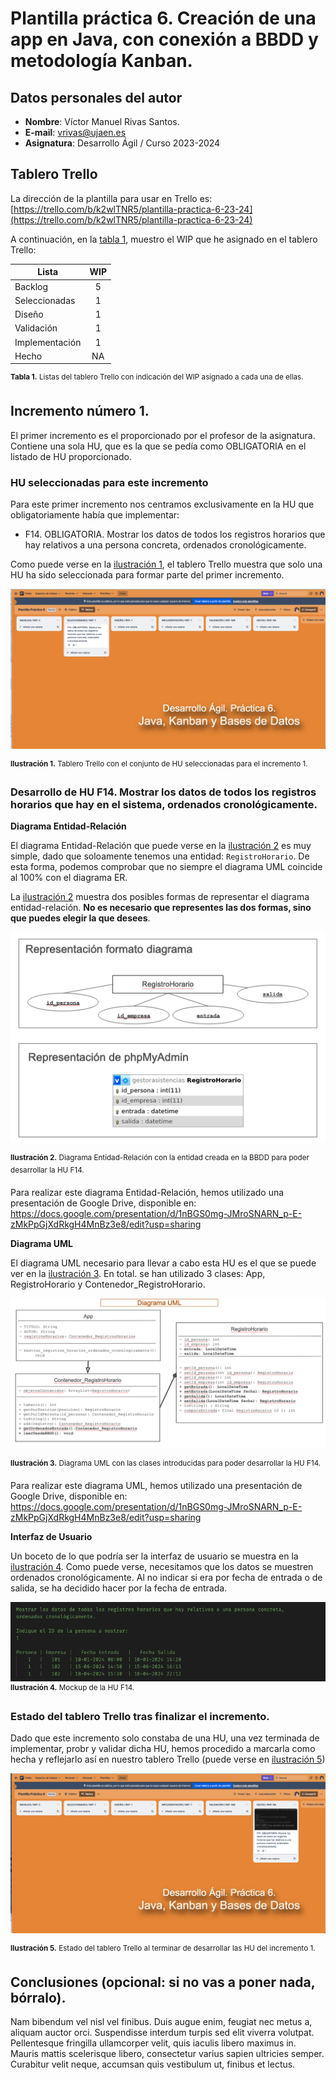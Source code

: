 # Plantilla práctica 6. Creación de una app en Java, con conexión a BBDD y metodología Kanban.

## Datos personales del autor

- **Nombre**: Víctor Manuel Rivas Santos.
- **E-mail**: vrivas@ujaen.es
- **Asignatura**: Desarrollo Ágil / Curso 2023-2024

## Tablero Trello

La dirección de la plantilla para usar en Trello es: [https://trello.com/b/k2wlTNR5/plantilla-practica-6-23-24](https://trello.com/b/k2wlTNR5/plantilla-practica-6-23-24)

A continuación, en la [tabla 1](#tabla-listas-wip), muestro el WIP que he asignado en el tablero Trello:
<anchor id="tabla-listas-wip"/>

<!-- TODO Termina de completar la tabla, añadiendo las listas que faltan e indicando el WIP de cada una de las listas de Trello -->

| Lista          | WIP |
| -------------- | :-: |
| Backlog        |  5  |
| Seleccionadas  |  1  |
| Diseño         |  1  |
| Validación     |  1  |
| Implementación |  1  |
| Hecho          | NA  |

<sup>**Tabla 1.** Listas del tablero Trello con indicación del WIP asignado a cada una de ellas.</sup>

## Incremento número 1.

El primer incremento es el proporcionado por el profesor de la asignatura. Contiene una sola HU, que es la que se pedía como OBLIGATORIA en el listado de HU proporcionado.

### HU seleccionadas para este incremento

Para este primer incremento nos centramos exclusivamente en la HU que obligatoriamente había que implementar:

- F14. OBLIGATORIA. Mostrar los datos de todos los registros horarios que hay relativos a una persona concreta, ordenados cronológicamente.

Como puede verse en la [ilustración 1](#ilustracion-seleccionadas-incr-1), el tablero Trello muestra que solo una HU ha sido seleccionada para formar parte del primer incremento.

<anchor id="ilustracion-seleccionadas-incr-1"/>

![Tablero Trello con el conjunto de HU seleccionadas para el incremento 1.](./assets/img/trello-seleccionadas-incr-1.png)

<sup>**Ilustración 1.** Tablero Trello con el conjunto de HU seleccionadas para el incremento 1.</sup>

### Desarrollo de HU F14. Mostrar los datos de todos los registros horarios que hay en el sistema, ordenados cronológicamente.

**Diagrama Entidad-Relación**

El diagrama Entidad-Relación que puede verse en la [ilustración 2](#ilustracion-er-f14) es muy simple, dado que soloamente tenemos una entidad: `RegistroHorario`. De esta forma, podemos comprobar que no siempre el diagrama UML coincide al 100% con el diagrama ER.

La [ilustración 2](#ilustracion-er-f14) muestra dos posibles formas de representar el diagrama entidad-relación. **No es necesario que representes las dos formas, sino que puedes elegir la que desees**.

<anchor id="ilustracion-er-f14"/>

![Diagrama Entidad-Relación utilizado para implementar la HU F14](./assets/img/er-f14.png)

<sup>**Ilustración 2.** Diagrama Entidad-Relación con la entidad creada en la BBDD para poder desarrollar la HU F14.</sup>

Para realizar este diagrama Entidad-Relación, hemos utilizado una presentación de Google Drive, disponible en: https://docs.google.com/presentation/d/1nBGS0mg-JMroSNARN_p-E-zMkPpGjXdRkgH4MnBz3e8/edit?usp=sharing

**Diagrama UML**

El diagrama UML necesario para llevar a cabo esta HU es el que se puede ver en la [ilustración 3](#ilustracion-uml-f14). En total. se han utilizado 3 clases: App, RegistroHorario y Contenedor_RegistroHorario.

<anchor id="ilustracion-uml-f14"/>

![Diagrama UML necesario para implementar la HU F14](./assets/img/uml-f14.png)

<sup>**Ilustración 3.** Diagrama UML con las clases introducidas para poder desarrollar la HU F14.</sup>

Para realizar este diagrama UML, hemos utilizado una presentación de Google Drive, disponible en: https://docs.google.com/presentation/d/1nBGS0mg-JMroSNARN_p-E-zMkPpGjXdRkgH4MnBz3e8/edit?usp=sharing

**Interfaz de Usuario**

Un boceto de lo que podría ser la interfaz de usuario se muestra en la [ilustración 4](#ilustracion-interfaz-f14). Como puede verse, necesitamos que los datos se muestren ordenados cronológicamente. Al no indicar si era por fecha de entrada o de salida, se ha decidido hacer por la fecha de entrada.

<!-- Lo comento porque es solo para que me sirva para hacer la captura de pantalla del boceto de la interfaz

Mostrar los datos de todos los registros horarios que hay relativos a una persona concreta,
ordenados cronológicamente.

Indique el ID de la persona a mostrar:
1

Persona | Empresa |   Fecha Entrada   |   Fecha Salida
    1   |   101   | 10-01-2024 08:00  | 10-01-2024 16:20
    1   |   102   | 15-06-2024 14:50  | 15-06-2024 16:13
    1   |   102   | 18-04-2024 15:30  | 18-04-2024 22:12

-->

<anchor id="ilustracion-interfaz-f14"/>

![Mockup de la interfaz de la HU F14](./assets/img/interfaz-f14.png)
<sup>**Ilustración 4.** Mockup de la HU F14.</sup>

### Estado del tablero Trello tras finalizar el incremento.

Dado que este incremento solo constaba de una HU, una vez terminada de implementar, probr y validar dicha HU, hemos procedido a marcarla como hecha y reflejarlo así en nuestro tablero Trello (puede verse en
[ilustración 5](#ilustracion-trello-final-incr-1))

<anchor id="ilustracion-trello-final-incr-1"/>

![Estado del tablero Trello al terminar de desarrollar las HU del incremento 1.](./assets/img/trello-final-incr-1.png)

<sup>**Ilustración 5.** Estado del tablero Trello al terminar de desarrollar las HU del incremento 1.</sup>

<!-- TODO: Documentar el incremento número 2 -->

## Conclusiones (opcional: si no vas a poner nada, bórralo).

Nam bibendum vel nisl vel finibus. Duis augue enim, feugiat nec metus a, aliquam auctor orci. Suspendisse interdum turpis sed elit viverra volutpat. Pellentesque fringilla ullamcorper velit, quis iaculis libero maximus in. Mauris mattis scelerisque libero, consectetur varius sapien ultricies semper. Curabitur velit neque, accumsan quis vestibulum ut, finibus et lectus.
